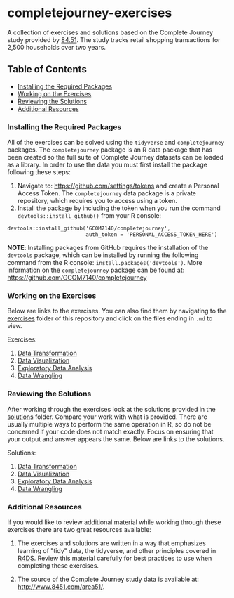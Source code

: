 # completejourney-exercises
A collection of exercises and solutions based on the Complete Journey study provided 
by [84.51](http://www.8451.com). The study tracks retail shopping transactions for 
2,500 households over two years.

## Table of Contents
 - [Installing the Required Packages](#installing-the-required-packages)
 - [Working on the Exercises](#working-on-the-exercises)
 - [Reviewing the Solutions](#reviewing-the-solutions)
 - [Additional Resources](#additional-resources)

### Installing the Required Packages
All of the exercises can be solved using the `tidyverse` and `completejourney` packages. 
The `completejourney` package is an R data package that has been created so the 
full suite of Complete Journey datasets can be loaded as a library. In order to 
use the data you must first install the package following these steps:

1. Navigate to: https://github.com/settings/tokens and create a Personal Access Token. 
The `completejourney` data package is a private repository, which requires you to access 
using a token.
2. Install the package by including the token when you run the command 
`devtools::install_github()` from your R console:

```
devtools::install_github('GCOM7140/completejourney', 
                         auth_token = 'PERSONAL_ACCESS_TOKEN_HERE')
```

**NOTE**: Installing packages from GitHub requires the installation of the `devtools` 
package, which can be installed by running the following command from the R console: 
`install.packages('devtools')`. More information on the `completejourney` package 
can be found at: https://github.com/GCOM7140/completejourney

### Working on the Exercises
Below are links to the exercises. You can also find them by navigating to the [exercises](https://github.com/GCOM7140/completejourney-exercises/tree/master/exercises) 
folder of this repository and click on the files ending in `.md` to view. 

Exercises: 

 1. [Data Transformation](https://github.com/GCOM7140/completejourney-exercises/blob/master/exercises/01-data-transformation-exercises.md)
 2. [Data Visualization](https://github.com/GCOM7140/completejourney-exercises/blob/master/exercises/02-data-visualization-exercises.md)
 3. [Exploratory Data Analysis](https://github.com/GCOM7140/completejourney-exercises/blob/master/exercises/03-exploratory-data-analysis-exercises.md)
 4. [Data Wrangling](https://github.com/GCOM7140/completejourney-exercises/blob/master/exercises/04-data-wrangling-exercises.md)

### Reviewing the Solutions
After working through the exercises look at the solutions provided in the [solutions](https://github.com/GCOM7140/completejourney-exercises/tree/master/solutions) folder. 
Compare your work with what is provided. There are usually multiple ways to perform 
the same operation in R, so do not be concerned if your code does not match exactly. 
Focus on ensuring that your output and answer appears the same. Below are links to the solutions.

Solutions: 

 1. [Data Transformation](https://github.com/GCOM7140/completejourney-exercises/blob/master/solutions/01-data-transformation-solutions.md)
 2. [Data Visualization](https://github.com/GCOM7140/completejourney-exercises/blob/master/solutions/02-data-visualization-solutions.md)
 3. [Exploratory Data Analysis](https://github.com/GCOM7140/completejourney-exercises/blob/master/solutions/03-exploratory-data-analysis-solutions.md)
 4. [Data Wrangling](https://github.com/GCOM7140/completejourney-exercises/blob/master/solutions/04-data-wrangling-solutions.md)

### Additional Resources
If you would like to review additional material while working through these exercises there are two great resources available: 

1. The exercises and solutions are written in a way that emphasizes learning of "tidy" data, 
the tidyverse, and other principles covered in [R4DS](http://r4ds.had.co.nz/index.html). Review 
this material carefully for best practices to use when completing these exercises.

2. The source of the Complete Journey study data is available at: http://www.8451.com/area51/.
